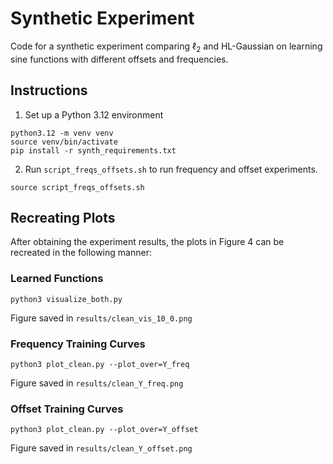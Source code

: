 # Synthetic Experiment

Code for a synthetic experiment comparing $\ell_2$ and HL-Gaussian on learning sine functions with different offsets and frequencies.

## Instructions

1. Set up a Python 3.12 environment
```
python3.12 -m venv venv
source venv/bin/activate
pip install -r synth_requirements.txt
```

2. Run `script_freqs_offsets.sh` to run frequency and offset experiments.
```
source script_freqs_offsets.sh
```

## Recreating Plots

After obtaining the experiment results, the plots in Figure 4 can be recreated in the following manner:

### Learned Functions
```
python3 visualize_both.py
```
Figure saved in `results/clean_vis_10_0.png`

### Frequency Training Curves
```
python3 plot_clean.py --plot_over=Y_freq
```
Figure saved in `results/clean_Y_freq.png`

### Offset Training Curves
```
python3 plot_clean.py --plot_over=Y_offset
```
Figure saved in `results/clean_Y_offset.png`